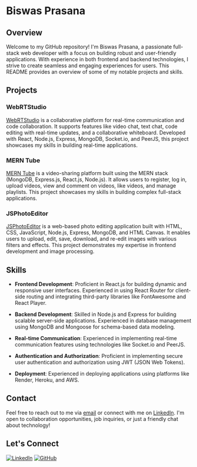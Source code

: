 # Biswas Prasana

## Overview

Welcome to my GitHub repository! I'm Biswas Prasana, a passionate full-stack web developer with a focus on building robust and user-friendly applications. With experience in both frontend and backend technologies, I strive to create seamless and engaging experiences for users. This README provides an overview of some of my notable projects and skills.

## Projects

### WebRTStudio

[WebRTStudio](https://github.com/biswasprasana001/WebRTStudio) is a collaborative platform for real-time communication and code collaboration. It supports features like video chat, text chat, code editing with real-time updates, and a collaborative whiteboard. Developed with React, Node.js, Express, MongoDB, Socket.io, and PeerJS, this project showcases my skills in building real-time applications.

### MERN Tube

[MERN Tube](https://github.com/biswasprasana001/mern-tube) is a video-sharing platform built using the MERN stack (MongoDB, Express.js, React.js, Node.js). It allows users to register, log in, upload videos, view and comment on videos, like videos, and manage playlists. This project showcases my skills in building complex full-stack applications.

### JSPhotoEditor

[JSPhotoEditor](https://github.com/biswasprasana001/js-photo-editing) is a web-based photo editing application built with HTML, CSS, JavaScript, Node.js, Express, MongoDB, and HTML Canvas. It enables users to upload, edit, save, download, and re-edit images with various filters and effects. This project demonstrates my expertise in frontend development and image processing.

## Skills

- **Frontend Development**: Proficient in React.js for building dynamic and responsive user interfaces. Experienced in using React Router for client-side routing and integrating third-party libraries like FontAwesome and React Player.

- **Backend Development**: Skilled in Node.js and Express for building scalable server-side applications. Experienced in database management using MongoDB and Mongoose for schema-based data modeling.

- **Real-time Communication**: Experienced in implementing real-time communication features using technologies like Socket.io and PeerJS.

- **Authentication and Authorization**: Proficient in implementing secure user authentication and authorization using JWT (JSON Web Tokens).

- **Deployment**: Experienced in deploying applications using platforms like Render, Heroku, and AWS.

## Contact

Feel free to reach out to me via [email](mailto:biswasprasana001@gmail.com) or connect with me on [LinkedIn](https://www.linkedin.com/in/biswasprasana001). I'm open to collaboration opportunities, job inquiries, or just a friendly chat about technology!

## Let's Connect

[![LinkedIn](https://img.shields.io/badge/LinkedIn-Connect-blue)](https://www.linkedin.com/in/biswas-prasana/)
[![GitHub](https://img.shields.io/badge/GitHub-Follow-green)](https://github.com/biswasprasana001)
